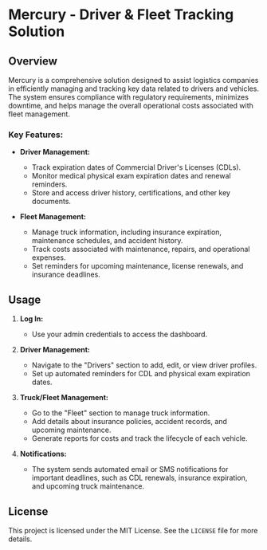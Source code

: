 # Mercury - Driver & Fleet Tracking Solution

## Overview
Mercury is a comprehensive solution designed to assist logistics companies in efficiently managing and tracking key data related to drivers and vehicles. The system ensures compliance with regulatory requirements, minimizes downtime, and helps manage the overall operational costs associated with fleet management.

### Key Features:
- **Driver Management:**
  - Track expiration dates of Commercial Driver's Licenses (CDLs).
  - Monitor medical physical exam expiration dates and renewal reminders.
  - Store and access driver history, certifications, and other key documents.
  
- **Fleet Management:**
  - Manage truck information, including insurance expiration, maintenance schedules, and accident history.
  - Track costs associated with maintenance, repairs, and operational expenses.
  - Set reminders for upcoming maintenance, license renewals, and insurance deadlines.
  
## Usage

1. **Log In:**
   - Use your admin credentials to access the dashboard.
   
2. **Driver Management:**
   - Navigate to the "Drivers" section to add, edit, or view driver profiles.
   - Set up automated reminders for CDL and physical exam expiration dates.

3. **Truck/Fleet Management:**
   - Go to the "Fleet" section to manage truck information.
   - Add details about insurance policies, accident records, and upcoming maintenance.
   - Generate reports for costs and track the lifecycle of each vehicle.

4. **Notifications:**
   - The system sends automated email or SMS notifications for important deadlines, such as CDL renewals, insurance expiration, and upcoming truck maintenance.

## License

This project is licensed under the MIT License. See the `LICENSE` file for more details.

